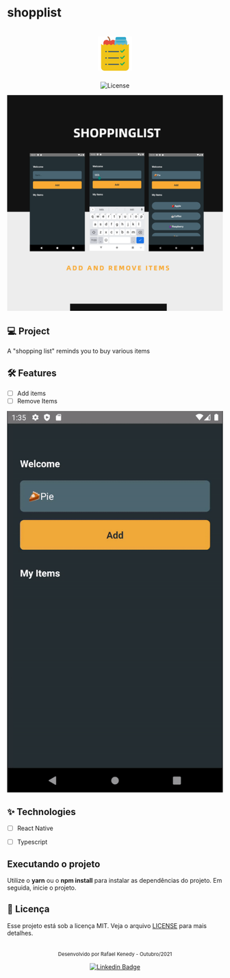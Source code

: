 # shopplist

<h1 align="center">
  <img alt="ShoppingList" height="80" title="ShoppingList" src="logo.png" />
</h1>

<p align="center">
  <img alt="License" src="https://img.shields.io/static/v1?label=license&message=MIT&color=E51C44&labelColor=0A1033">


</p>

![cover](cover.png?style=flat)

## 💻 Project
A "shopping list" reminds you to buy various items

## :hammer_and_wrench: Features 

-   [ ] Add items
-   [ ] Remove Items

<div align="center" width="400">
  <img src="example.gif"/>
  
</div>


## ✨ Technologies 

-   [ ] React Native
-   [ ] Typescript


## Executando o projeto

Utilize o **yarn** ou o **npm install** para instalar as dependências do projeto.
Em seguida, inicie o projeto.


## 📄 Licença

Esse projeto está sob a licença MIT. Veja o arquivo [LICENSE](LICENSE.md) para mais detalhes.

<br />

<div align="center">
  <small>Desenvolvido por Rafael Kenedy - Outubro/2021</small>

  [![Linkedin Badge](https://img.shields.io/badge/-Rafael%20Kenedy-6633cc?style=flat-square&logo=Linkedin&logoColor=white&link=https://www.linkedin.com/in/rafael-kenedy-da-silva-alves-692973160/)](https://www.linkedin.com/in/rafael-kenedy-da-silva-alves-692973160/) 
</div>

